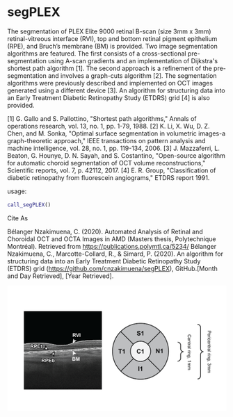 
# segPLEX
The segmentation of PLEX Elite 9000 retinal B-scan (size 3mm x 3mm) retinal-vitreous interface (RVI), top and bottom retinal pigment epithelium (RPE), and Bruch’s membrane (BM) is provided.  Two image segmentation algorithms are featured.  The first consists of a cross-sectional pre-segmentation using A-scan gradients and an implementation of Dijkstra's shortest path algorithm [1].  The second approach is a refinement of the pre-segmentation and involves a graph-cuts algorithm [2].  The segmentation algorithms were previously described and implemented on OCT images generated using a different device [3].  An algorithm for structuring data into an Early Treatment Diabetic Retinopathy Study (ETDRS) grid [4] is also provided.

[1] G. Gallo and S. Pallottino, "Shortest path algorithms," Annals of operations research, vol. 13, no. 1, pp. 1-79, 1988. 
[2] K. Li, X. Wu, D. Z. Chen, and M. Sonka, "Optimal surface segmentation in volumetric images-a graph-theoretic approach," IEEE transactions on pattern analysis and machine intelligence, vol. 28, no. 1, pp. 119-134, 2006.
[3] J. Mazzaferri, L. Beaton, G. Hounye, D. N. Sayah, and S. Costantino, "Open-source algorithm for automatic choroid segmentation of OCT volume reconstructions," Scientific reports, vol. 7, p. 42112, 2017.
[4] E. R. Group, "Classification of diabetic retinopathy from fluorescein angiograms," ETDRS report 1991.

usage:

```matlab
call_segPLEX()
```

Cite As

Bélanger Nzakimuena, C. (2020). Automated Analysis of Retinal and Choroidal OCT and OCTA Images in AMD (Masters thesis, Polytechnique Montréal). Retrieved from https://publications.polymtl.ca/5234/
Bélanger Nzakimuena, C., Marcotte-Collard, R., & Simard, P. (2020). An algorithm for structuring data into an Early Treatment Diabetic Retinopathy Study (ETDRS) grid (https://github.com/cnzakimuena/segPLEX), GitHub.[Month and Day Retrieved], [Year Retrieved]. 

![example image](figure.png)
